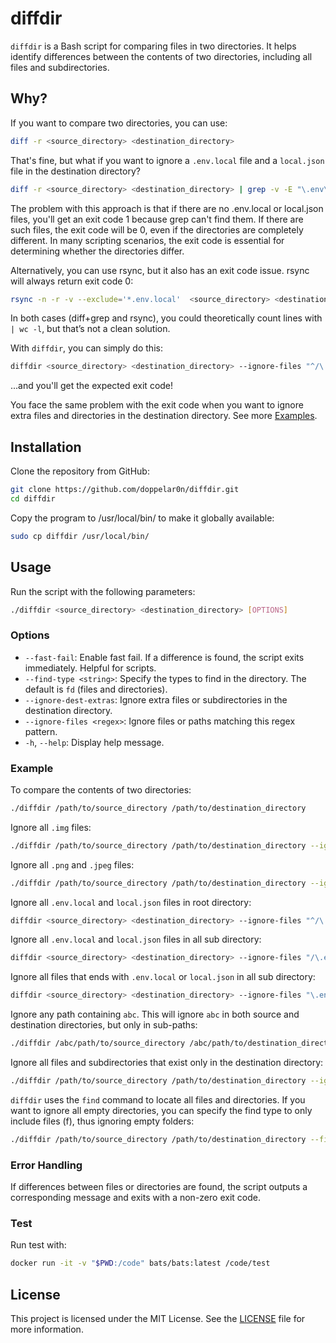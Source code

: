 # diffdir

`diffdir` is a Bash script for comparing files in two directories. It helps identify differences between the contents of two directories, including all files and subdirectories.

## Why?

If you want to compare two directories, you can use:

```bash
diff -r <source_directory> <destination_directory>
```

That's fine, but what if you want to ignore a `.env.local` file and a `local.json` file in the destination directory?

```bash
diff -r <source_directory> <destination_directory> | grep -v -E "\.env\.local$|local\.json$"
```

The problem with this approach is that if there are no .env.local or local.json files, you'll get an exit code 1 because grep can't find them. If there are such files, the exit code will be 0, even if the directories are completely different. In many scripting scenarios, the exit code is essential for determining whether the directories differ.

Alternatively, you can use rsync, but it also has an exit code issue. rsync will always return exit code 0:

```bash
rsync -n -r -v --exclude='*.env.local'  <source_directory> <destination_directory>
```

In both cases (diff+grep and rsync), you could theoretically count lines with `| wc -l`, but that’s not a clean solution.

With `diffdir`, you can simply do this:
```bash
diffdir <source_directory> <destination_directory> --ignore-files "^/\.env\.local$|^/local\.json$"
```
...and you'll get the expected exit code!

You face the same problem with the exit code when you want to ignore extra files and directories in the destination directory. See more [Examples](#example).

## Installation

Clone the repository from GitHub:

```bash
git clone https://github.com/doppelar0n/diffdir.git
cd diffdir
```

Copy the program to /usr/local/bin/ to make it globally available:

```bash
sudo cp diffdir /usr/local/bin/
```

## Usage

Run the script with the following parameters:

```bash
./diffdir <source_directory> <destination_directory> [OPTIONS]
```

### Options

- `--fast-fail`: Enable fast fail. If a difference is found, the script exits immediately. Helpful for scripts.
- `--find-type <string>`: Specify the types to find in the directory. The default is `fd` (files and directories).
- `--ignore-dest-extras`: Ignore extra files or subdirectories in the destination directory.
- `--ignore-files <regex>`: Ignore files or paths matching this regex pattern.
- `-h`, `--help`: Display help message.

### Example

To compare the contents of two directories:

```bash
./diffdir /path/to/source_directory /path/to/destination_directory
```

Ignore all `.img` files:
```bash
./diffdir /path/to/source_directory /path/to/destination_directory --ignore-files "\.img$"
```

Ignore all `.png` and `.jpeg` files:
```bash
./diffdir /path/to/source_directory /path/to/destination_directory --ignore-files "\.png$|\.jpeg$"
```

Ignore all `.env.local` and `local.json` files in root directory:
```bash
diffdir <source_directory> <destination_directory> --ignore-files "^/\.env\.local$|^/local\.json$"
```

Ignore all `.env.local` and `local.json` files in all sub directory:
```bash
diffdir <source_directory> <destination_directory> --ignore-files "/\.env\.local$|/local\.json$"
```

Ignore all files that ends with `.env.local` or `local.json` in all sub directory:
```bash
diffdir <source_directory> <destination_directory> --ignore-files "\.env\.local$|local\.json$"
```

Ignore any path containing `abc`. This will ignore `abc` in both source and destination directories, but only in sub-paths:
```bash
./diffdir /abc/path/to/source_directory /abc/path/to/destination_directory --ignore-files ".*abc.*"
```

Ignore all files and subdirectories that exist only in the destination directory:
```bash
./diffdir /path/to/source_directory /path/to/destination_directory --ignore-dest-extras
```

`diffdir` uses the `find` command to locate all files and directories. If you want to ignore all empty directories, you can specify the find type to only include files (f), thus ignoring empty folders:
```bash
./diffdir /path/to/source_directory /path/to/destination_directory --find-type f
```

### Error Handling

If differences between files or directories are found, the script outputs a corresponding message and exits with a non-zero exit code.

### Test

Run test with:
```bash
docker run -it -v "$PWD:/code" bats/bats:latest /code/test
```

## License

This project is licensed under the MIT License. See the [LICENSE](LICENSE) file for more information.
